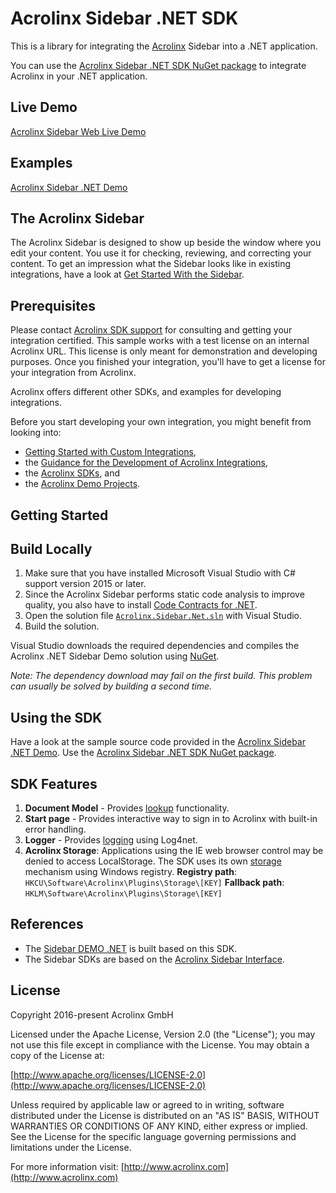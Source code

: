 # Acrolinx Sidebar .NET SDK

This is a library for integrating the [Acrolinx](http://www.acrolinx.com/) Sidebar into a .NET application.

You can use the [Acrolinx Sidebar .NET SDK NuGet package](https://www.nuget.org/packages/Acrolinx.Sidebar/) to integrate Acrolinx in your .NET application.

## Live Demo

[Acrolinx Sidebar Web Live Demo](https://acrolinx.github.io/acrolinx-sidebar-demo/samples/index.html)

## Examples

[Acrolinx Sidebar .NET Demo](https://github.com/acrolinx/acrolinx-sidebar-demo-dotnet)

## The Acrolinx Sidebar

The Acrolinx Sidebar is designed to show up beside the window where you edit your content.
You use it for checking, reviewing, and correcting your content.
To get an impression what the Sidebar looks like in existing integrations, have a look at
[Get Started With the Sidebar](https://support.acrolinx.com/hc/en-us/articles/205697451-Get-Started-With-the-Sidebar).

## Prerequisites

Please contact [Acrolinx SDK support](https://github.com/acrolinx/acrolinx-coding-guidance/blob/master/topics/sdk-support.md)
for consulting and getting your integration certified.
This sample works with a test license on an internal Acrolinx URL.
This license is only meant for demonstration and developing purposes.
Once you finished your integration, you'll have to get a license for your integration from Acrolinx.
  
Acrolinx offers different other SDKs, and examples for developing integrations.

Before you start developing your own integration, you might benefit from looking into:

* [Getting Started with Custom Integrations](https://support.acrolinx.com/hc/en-us/articles/205687652-Getting-Started-with-Custom-Integrations),
* the [Guidance for the Development of Acrolinx Integrations](https://github.com/acrolinx/acrolinx-coding-guidance),
* the [Acrolinx SDKs](https://github.com/acrolinx?q=sdk), and
* the [Acrolinx Demo Projects](https://github.com/acrolinx?q=demo).

## Getting Started

## Build Locally

1. Make sure that you have installed Microsoft Visual Studio with C# support version 2015 or later.
2. Since the Acrolinx Sidebar performs static code analysis to improve quality, you also have to install [Code Contracts for .NET](https://visualstudiogallery.msdn.microsoft.com/1ec7db13-3363-46c9-851f-1ce455f66970).
3. Open the solution file [`Acrolinx.Sidebar.Net.sln`](Acrolinx.Sidebar.Net.sln) with Visual Studio.
4. Build the solution.

Visual Studio downloads the required dependencies and compiles the Acrolinx .NET Sidebar Demo solution using [NuGet](https://www.nuget.org/).

*Note: The dependency download may fail on the first build. This problem can usually be solved by building a second time.*

## Using the SDK

Have a look at the sample source code provided in the [Acrolinx Sidebar .NET Demo](https://github.com/acrolinx/acrolinx-sidebar-demo-dotnet). Use the [Acrolinx Sidebar .NET SDK NuGet package](https://www.nuget.org/packages/Acrolinx.Sidebar/).


## SDK Features

1. **Document Model** - Provides [lookup](https://github.com/acrolinx/acrolinx-coding-guidance/blob/master/topics/text-lookup.md "Lookup") functionality.
2. **Start page** - Provides interactive way to sign in to Acrolinx with built-in error handling.
3. **Logger** - Provides [logging](https://github.com/acrolinx/sidebar-sdk-dotnet/blob/master/Acrolinx.Sidebar/Util/Logging/Logger.cs) using Log4net.
4. **Acrolinx Storage**: Applications using the IE web browser control may be denied to access LocalStorage.
   The SDK uses its own [storage](https://github.com/acrolinx/sidebar-sdk-dotnet/blob/master/Acrolinx.Sidebar/Storage/RegistryAcrolinxStorage.cs) mechanism using Windows registry.
   **Registry path**: `HKCU\Software\Acrolinx\Plugins\Storage\[KEY]`
   **Fallback path**: `HKLM\Software\Acrolinx\Plugins\Storage\[KEY]`

## References

* The [Sidebar DEMO .NET](https://github.com/acrolinx/acrolinx-sidebar-demo-dotnet) is built based on this SDK.
* The Sidebar SDKs are based on the [Acrolinx Sidebar Interface](https://acrolinx.github.io/sidebar-sdk-js/).

## License

Copyright 2016-present Acrolinx GmbH

Licensed under the Apache License, Version 2.0 (the "License");
you may not use this file except in compliance with the License.
You may obtain a copy of the License at:

[http://www.apache.org/licenses/LICENSE-2.0](http://www.apache.org/licenses/LICENSE-2.0)

Unless required by applicable law or agreed to in writing, software
distributed under the License is distributed on an "AS IS" BASIS,
WITHOUT WARRANTIES OR CONDITIONS OF ANY KIND, either express or implied.
See the License for the specific language governing permissions and
limitations under the License.

For more information visit: [http://www.acrolinx.com](http://www.acrolinx.com)